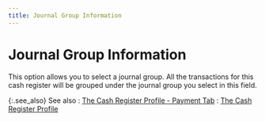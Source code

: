 ```yaml
---
title: Journal Group Information
---
```


# Journal Group Information


This option allows you to select a journal group. All the transactions  for this cash register will be grouped under the journal group you select  in this field.


{:.see_also}
See also
: [The  Cash Register Profile - Payment Tab]({{site.pos_baseurl}}/pos-setup/cash-registers/setup/profile/the_cash_register_profile_payment_type_tab.html)
: [The  Cash Register Profile]({{site.pos_baseurl}}/pos-setup/cash-registers/setup/profile/the_cash_register_profilepos_set_up.html)
